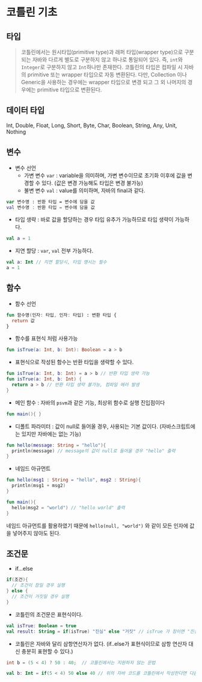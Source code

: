# 코틀린 기초

## 타입

> 코틀린에서는 원시타입(primitive type)과 래퍼 타입(wrapper type)으로 구분 되는 자바와 다르게 별도로 구분하지 않고 하나로 통일되어 있다.
> 즉, `int`와 `Integer`로 구분하지 않고 `Int`하나만 존재한다. 코틀린의 타입은 컴파일 시 자바의 primitive 또는 wrapper 타입으로 자동 변환된다. 
> 다만, Collection 이나 Generic을 사용하는 경우에는 wrapper 타입으로 변경 되고 그 외 나머지의 경우에는 primitive 타입으로 변환된다.

## 데이터 타입
Int, Double, Float, Long, Short, Byte, Char, Boolean, String, Any, Unit, Nothing

## 변수

- 변수 선언
  - 가변 변수 `var` : variable을 의미하며, 가변 변수이므로 초기화 이후에 값을 변경할 수 있다. (값은 변경 가능해도 타입은 변경 불가능)
  - 불변 변수 `val` : value를 의미하며, 자바의 final과 같다.

```kotlin
var 변수명 : 반환 타입 = 변수에 담을 값
val 변수명 : 반환 타입 = 변수에 담을 값
```

- 타입 생략 : 바로 값을 할당하는 경우 타입 유추가 가능하므로 타입 생략이 가능하다.

```kotlin
val a = 1
```

- 지연 할당 : `var`, `val`  전부 가능하다.

```kotlin
val a: Int // 지연 할당시, 타입 명시는 필수
a = 1
```

## 함수

- 함수 선언

```kotlin
fun 함수명(인자: 타입, 인자: 타입) : 변환 타입 {
  return 값
}
```

- 함수를 표현식 처럼 사용가능

```kotlin
fun isTrue(a: Int, b: Int): Boolean = a > b
```

- 표현식으로 작성된 함수는 반환 타입을 생략할 수 있다.

```kotlin
fun isTrue(a: Int, b: Int) = a > b // 반환 타입 생략 가능
fun isTrue(a: Int, b: Int) {
  return a > b // 반환 타입 생략 불가능, 컴파일 에러 발생
}
```

- 메인 함수 : 자바의 `psvm`과 같은 기능, 최상위 함수로 실행 진입점이다

```kotlin
fun main(){ }
```

- 디폴트 파라미터 : 값이 null로 들어올 경우, 사용되는 기본 값이다. (자바스크립트에는 있지만 자바에는 없는 기능)

```kotlin
fun hello(message: String = "hello"){
  println(message) // message의 값이 null로 들어올 경우 "hello" 출력
}
```

- 네임드 아규먼트

```kotlin
fun hello(msg1 : String = "hello", msg2 : String){
  println(msg1 + msg2) 
}

fun main(){
  hello(msg2 = "world") // "hello world" 출력
}
```

네임드 아규먼트를 활용하였기 때문에 `hello(null, "world")` 와 같이 모든 인자에 값을 넣어주지 않아도 된다.

## 조건문

- if...else

```kotlin
if(조건){ 
  // 조건이 참일 경우 실행
} else { 
  // 조건이 거짓일 경우 실행
}
```

- 코틀린의 조건문은 표현식이다.

```kotlin
val isTrue: Boolean = true
val result: String = if(isTrue) "진실" else "거짓" // isTrue 가 참이면 "진실" 반환 거짓일 경우 "거짓" 반환
```

- 코틀린은 자바와 달리 삼항연산자가 없다. (if..else가 표현식이므로 삼항 연산자 대신 충분히 표현할 수 있다.)

```java
int b = (5 < 4) ? 50 : 40;  // 코틀린에서는 지원하지 않는 문법
```

```kotlin
val b: Int = if(5 < 4) 50 else 40 // 위의 자바 코드를 코틀린에서 작성한다면 다음과 같다.
```

